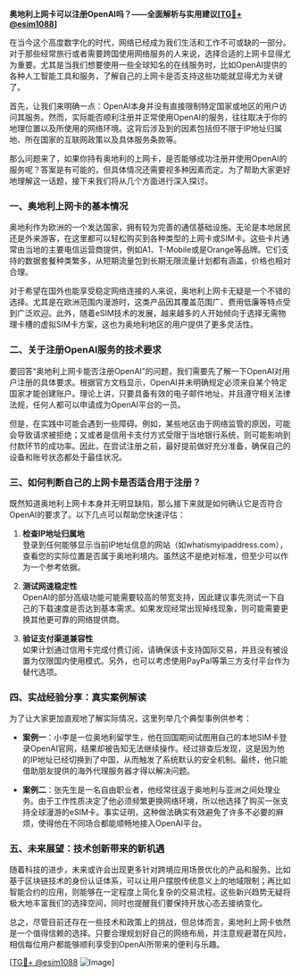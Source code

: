 **奥地利上网卡可以注册OpenAI吗？——全面解析与实用建议[[TG💪+ @esim1088](https://t.me/s/esim1088)]**

在当今这个高度数字化的时代，网络已经成为我们生活和工作不可或缺的一部分。对于那些经常旅行或者需要跨国使用网络服务的人来说，选择合适的上网卡显得尤为重要。尤其是当我们想要使用一些全球知名的在线服务时，比如OpenAI提供的各种人工智能工具和服务，了解自己的上网卡是否支持这些功能就显得尤为关键了。

首先，让我们来明确一点：OpenAI本身并没有直接限制特定国家或地区的用户访问其服务。然而，实际能否顺利注册并正常使用OpenAI的服务，往往取决于你的地理位置以及所使用的网络环境。这背后涉及到的因素包括但不限于IP地址归属地、所在国家的互联网政策以及具体服务条款等。

那么问题来了，如果你持有奥地利的上网卡，是否能够成功注册并使用OpenAI的服务呢？答案是有可能的，但具体情况还需要视多种因素而定。为了帮助大家更好地理解这一话题，接下来我们将从几个方面进行深入探讨。

### 一、奥地利上网卡的基本情况

奥地利作为欧洲的一个发达国家，拥有较为完善的通信基础设施。无论是本地居民还是外来游客，在这里都可以轻松购买到各种类型的上网卡或SIM卡。这些卡片通常由当地的主要电信运营商提供，例如A1、T-Mobile或是Orange等品牌。它们支持的数据套餐种类繁多，从短期流量包到长期无限流量计划都有涵盖，价格也相对合理。

对于希望在国外也能享受稳定网络连接的人来说，奥地利上网卡无疑是一个不错的选择。尤其是在欧洲范围内漫游时，这类产品因其覆盖范围广、费用低廉等特点受到广泛欢迎。此外，随着eSIM技术的发展，越来越多的人开始倾向于选择无需物理卡槽的虚拟SIM卡方案，这也为奥地利地区的用户提供了更多灵活性。

### 二、关于注册OpenAI服务的技术要求

要回答“奥地利上网卡能否注册OpenAI”的问题，我们需要先了解一下OpenAI对用户注册的具体要求。根据官方文档显示，OpenAI并未明确规定必须来自某个特定国家才能创建账户。理论上讲，只要具备有效的电子邮件地址，并且遵守相关法律法规，任何人都可以申请成为OpenAI平台的一员。

但是，在实践中可能会遇到一些障碍。例如，某些地区由于网络监管的原因，可能会导致请求被拒绝；又或者是信用卡支付方式受限于当地银行系统，则可能影响到付款环节的成功率。因此，在尝试注册之前，最好提前做好充分准备，确保自己的设备和账号状态都处于最佳状况。

### 三、如何判断自己的上网卡是否适合用于注册？

既然知道奥地利上网卡本身并无明显缺陷，那么接下来就是如何确认它是否符合OpenAI的要求了。以下几点可以帮助您快速评估：

1. **检查IP地址归属地**  
   登录到任何能够显示当前IP地址信息的网站（如whatismyipaddress.com），查看您的实际位置是否属于奥地利境内。虽然这不是绝对标准，但至少可以作为一个参考依据。

2. **测试网速稳定性**  
   OpenAI的部分高级功能可能需要较高的带宽支持，因此建议事先测试一下自己的下载速度是否达到基本需求。如果发现经常出现掉线现象，则可能需要更换其他更可靠的网络提供商。

3. **验证支付渠道兼容性**  
   如果计划通过信用卡完成付费订阅，请确保该卡支持国际交易，并且没有被设置为仅限国内使用模式。另外，也可以考虑使用PayPal等第三方支付平台作为替代选项。

### 四、实战经验分享：真实案例解读

为了让大家更加直观地了解实际情况，这里列举几个典型事例供参考：

- **案例一**：小李是一位奥地利留学生，他在回国期间试图用自己的本地SIM卡登录OpenAI官网，结果却被告知无法继续操作。经过排查后发现，这是因为他的IP地址已经切换到了中国，从而触发了系统默认的安全机制。最终，他只能借助朋友提供的海外代理服务器才得以解决问题。
  
- **案例二**：张先生是一名自由职业者，他经常往返于奥地利与亚洲之间处理业务。由于工作性质决定了他必须频繁更换网络环境，所以他选择了购买一张支持全球漫游的eSIM卡。事实证明，这种做法确实有效避免了许多不必要的麻烦，使得他在不同场合都能顺畅地接入OpenAI平台。

### 五、未来展望：技术创新带来的新机遇

随着科技的进步，未来或许会出现更多针对跨境应用场景优化的产品和服务。比如基于区块链技术的身份认证体系，可以让用户摆脱传统意义上的地域限制；再比如智能合约的应用，则能够在一定程度上简化复杂的交易流程。这些新兴趋势无疑将极大地丰富我们的选择空间，同时也提醒我们要保持开放心态去接纳变化。

总之，尽管目前还存在一些技术和政策上的挑战，但总体而言，奥地利上网卡依然是一个值得信赖的选择。只要合理规划好自己的网络布局，并注意规避潜在风险，相信每位用户都能够顺利享受到OpenAI所带来的便利与乐趣。

[[TG💪+ @esim1088](https://t.me/s/esim1088) ![Image](https://i.postimg.cc/4NQfJmqS/Snipaste-2025-05-13-00-14-12.png)]